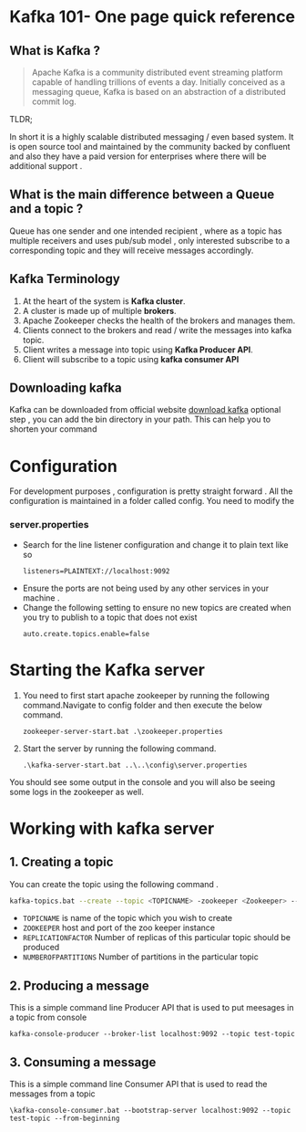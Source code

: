 # Kafka 101- One page quick reference

## What is Kafka ? 

> Apache Kafka is a community distributed event streaming platform capable of handling trillions of events a day. Initially conceived as a messaging queue, Kafka is based on an abstraction of a distributed commit log.

TLDR;

In short it is a highly scalable distributed messaging / even based system. It is open source tool and maintained by the community backed by confluent and also they have a paid version for enterprises where there will be additional support . 

## What is the main difference between a Queue and a topic ?
Queue has one sender and one intended recipient , where as a topic has multiple receivers and uses pub/sub model , only interested subscribe to a corresponding topic and they will receive messages accordingly.

## Kafka Terminology
 1. At the heart of the system is **Kafka cluster**.  
 2. A cluster is made up of multiple **brokers**. 
 3. Apache Zookeeper checks the health of the brokers and manages them. 
 4. Clients connect to the brokers and read / write the messages into kafka topic.
 5. Client writes a message into topic using **Kafka Producer API**. 
 6. Client will subscribe to a topic using **kafka consumer API** 

## Downloading kafka	
Kafka can be downloaded from official website [download kafka](https://www.apache.org/dyn/closer.cgi?path=/kafka/2.7.0/kafka_2.13-2.7.0.tgz) 
optional step , you can add the bin directory in your path. This can help you to shorten your command 

# Configuration 
For development purposes , configuration is pretty straight forward . All the configuration is maintained in a folder called config. You need to modify the 
### server.properties
- Search for the line listener configuration and change it to plain text like so
  ```
  listeners=PLAINTEXT://localhost:9092
  ```
- Ensure the ports are not being used by any other services  in your machine .
- Change the following setting to ensure no new topics are created when you try to publish to a topic that does not exist
    ```
    auto.create.topics.enable=false
    ```

# Starting the Kafka server 
1. You need to first start apache zookeeper by running the following command.Navigate to config folder and then execute the below command.
    ```   
    zookeeper-server-start.bat .\zookeeper.properties
    ```
2. Start the server by running the following command.
    ```
    .\kafka-server-start.bat ..\..\config\server.properties
    ```

You should see some output in the console and you will also be seeing some logs in the zookeeper as well.

# Working with kafka server 
## 1. Creating a topic 
You can create the topic using the following command .
```sh
kafka-topics.bat --create --topic <TOPICNAME> -zookeeper <Zookeeper> --replication-factor <REPLICATIONFACTOR> --partitions <NUMBEROFPARTITIONS>
```
- `TOPICNAME` is name of the topic which you wish to create 
- `ZOOKEEPER` host and port of the zoo keeper instance 
- `REPLICATIONFACTOR` Number of replicas of this particular topic should be produced
- `NUMBEROFPARTITIONS` Number of partitions in the particular topic 

## 2. Producing a message
This is a simple command line Producer API that is used to put meesages in a topic from console 
```
kafka-console-producer --broker-list localhost:9092 --topic test-topic
```

## 3. Consuming a message 
This is a simple command line Consumer API that is used to read the messages from a topic

```
\kafka-console-consumer.bat --bootstrap-server localhost:9092 --topic test-topic --from-beginning
```
